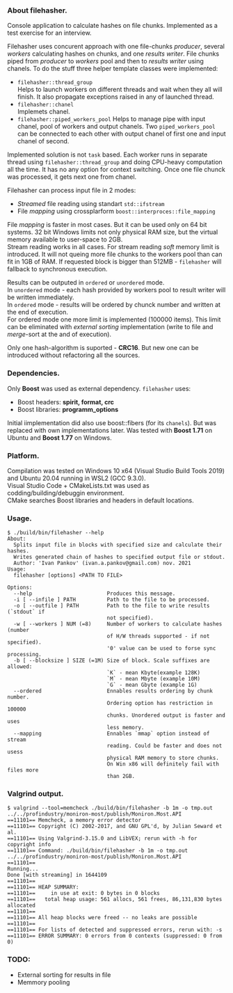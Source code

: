 ### About filehasher.
Console application to calculate hashes on file chunks. Implemented as a test exercise for an interview.  
  
Filehasher uses concurent approach with one file-chunks *producer*, several *workers* calculating hashes on chunks, and one *results writer*.
File chunks piped from *producer* to *workers* pool and then to *results writer* using chanels.
To do the stuff three helper template classes were implemented:

  - `filehasher::thread_group`  
    Helps to launch workers on different threads and wait when they all will finish. It also propagate exceptions raised in any of launched thread.
  - `filehasher::chanel`  
    Implemets chanel.
  - `filehasher::piped_workers_pool`
    Helps to manage pipe with input chanel, pool of workers and output chanels.  Two `piped_workers_pool` can be connected to each other with output chanel of first one and input chanel of second.

Implemented solution is not `task` based. Each worker runs in separate thread using `filehasher::thread_group` and doing CPU-heavy computation all the time. It has no any option for context switching. Once one file chunck was processed, it gets next one from chanel.

Filehasher can process input file in 2 modes:

  - *Streamed* file reading using standart `std::ifstream`
  - File *mapping* using crossplarform `boost::interproces::file_mapping`

File *mapping* is faster in most cases. But it can be used only on 64 bit systems. 32 bit Windows limits not only physical RAM size, but the virtual memory available to user-space to 2GB.  
Stream reading works in all cases. For stream reading *soft* memory limit is introduced. It will not queing more file chunks to the workers pool than can fit in 1GB of RAM.
If requested block is bigger than 512MB - `filehasher` will fallback to synchronous execution.  
  
Results can be outputed in `ordered` or `unordered` mode.  
In `unordered` mode - each hash provided by workers pool to result writer will be written immediately.  
In `ordered` mode - results will be ordered by chunck number and written at the end of execution.  
For ordered mode one more limit is implemented (100000 items). This limit can be eliminated with *external sorting* implementation (write to file and *merge*-sort at the and of execution).  
  
Only one hash-algorithm is suported - **CRC16**. But new one can be introduced without refactoring all the sources.

### Dependencies.
Only **Boost** was used as external dependency. `filehasher` uses:

  - Boost headers: **spirit, format, crc**
  - Boost libraries: **programm_options**

Initial iimplementation did also use boost::fibers (for its `chanels`). But was replaced with own implementations later.
Was tested with **Boost 1.71** on Ubuntu and **Boost 1.77** on Windows.

### Platform.
Compilation was tested on Windows 10 x64 (Visual Studio Build Tools 2019) and Ubuntu 20.04 running in WSL2 (GCC 9.3.0).  
Visual Studio Code + CMakeLists.txt was used as codding/building/debuggin environment.  
CMake searches Boost libraries and headers in default locations.

### Usage.
```
$ ./build/bin/filehasher --help
About:
  Splits input file in blocks with specified size and calculate their hashes.
  Writes generated chain of hashes to specified output file or stdout.
  Author: 'Ivan Pankov' (ivan.a.pankov@gmail.com) nov. 2021
Usage:
  filehasher [options] <PATH TO FILE> 

Options:
  --help                        Produces this message.
  -i [ --infile ] PATH          Path to the file to be processed.
  -o [ --outfile ] PATH         Path to the file to write results (`stdout` if 
                                not specified).
  -w [ --workers ] NUM (=8)     Number of workers to calculate hashes (number 
                                of H/W threads supported - if not specified).
                                '0' value can be used to forse sync processing.
  -b [ --blocksize ] SIZE (=1M) Size of block. Scale suffixes are allowed:
                                `K` - mean Kbyte(example 128K)
                                `M` - mean Mbyte (example 10M)
                                `G` - mean Gbyte (example 1G)
  --ordered                     Ennables results ordering by chunk number.
                                Ordering option has restriction in 100000 
                                chunks. Unordered output is faster and uses 
                                less memory.
  --mapping                     Ennables `mmap` option instead of stream 
                                reading. Could be faster and does not usess 
                                physical RAM memory to store chunks.
                                On Win x86 will definitely fail with files more
                                than 2GB.
```

### Valgrind output.
```
$ valgrind --tool=memcheck ./build/bin/filehasher -b 1m -o tmp.out ../../profindustry/moniron-most/publish/Moniron.Most.API
==11101== Memcheck, a memory error detector
==11101== Copyright (C) 2002-2017, and GNU GPL'd, by Julian Seward et al.
==11101== Using Valgrind-3.15.0 and LibVEX; rerun with -h for copyright info
==11101== Command: ./build/bin/filehasher -b 1m -o tmp.out ../../profindustry/moniron-most/publish/Moniron.Most.API
==11101== 
Running...
Done [with streaming] in 1644109
==11101== 
==11101== HEAP SUMMARY:
==11101==     in use at exit: 0 bytes in 0 blocks
==11101==   total heap usage: 561 allocs, 561 frees, 86,131,830 bytes allocated
==11101== 
==11101== All heap blocks were freed -- no leaks are possible
==11101== 
==11101== For lists of detected and suppressed errors, rerun with: -s
==11101== ERROR SUMMARY: 0 errors from 0 contexts (suppressed: 0 from 0)
``` 

### TODO:

  - External sorting for results in file
  - Memmory pooling

